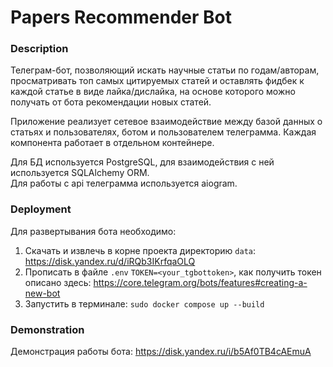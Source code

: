 # Papers Recommender Bot

### Description
Телеграм-бот, позволяющий искать научные статьи по годам/авторам, 
просматривать топ самых цитируемых статей и оставлять фидбек к каждой статье 
в виде лайка/дислайка, на основе которого можно получать от бота рекомендации новых статей.

Приложение реализует сетевое взаимодействие между базой данных о статьях и пользователях, 
ботом и пользователем телеграмма. Каждая компонента работает в отдельном контейнере.

Для БД используется PostgreSQL, для взаимодействия с ней используется SQLAlchemy ORM.  
Для работы с api телеграмма используется aiogram.

### Deployment
Для развертывания бота необходимо:
1. Скачать и извлечь в корне проекта директорию `data`: https://disk.yandex.ru/d/iRQb3IKrfqaOLQ
2. Прописать в файле `.env` `TOKEN=<your_tgbottoken>`, как получить токен описано здесь: https://core.telegram.org/bots/features#creating-a-new-bot
3. Запустить в терминале: `sudo docker compose up --build`

### Demonstration
Демонстрация работы бота: https://disk.yandex.ru/i/b5Af0TB4cAEmuA
